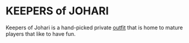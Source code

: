 # KEEPERS of JOHARI

Keepers of Johari is a hand-picked private [outfit](../../terminology/Outfit.md)
that is home to mature players that like to have fun.
